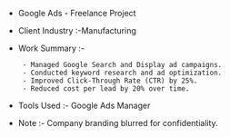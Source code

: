 - Google Ads - Freelance Project
- Client Industry :-Manufacturing
- Work Summary :-

       - Managed Google Search and Display ad campaigns.
       - Conducted keyword research and ad optimization.
       - Improved Click-Through Rate (CTR) by 25%.
       - Reduced cost per lead by 20% over time.

- Tools Used :- Google Ads Manager

- Note :-
  Company branding blurred for confidentiality.
